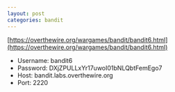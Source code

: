 ```yaml
---
layout: post
categories: bandit
---
```


[https://overthewire.org/wargames/bandit/bandit6.html](https://overthewire.org/wargames/bandit/bandit6.html)

- Username: bandit6
- Password: DXjZPULLxYr17uwoI01bNLQbtFemEgo7
- Host: bandit.labs.overthewire.org
- Port: 2220
